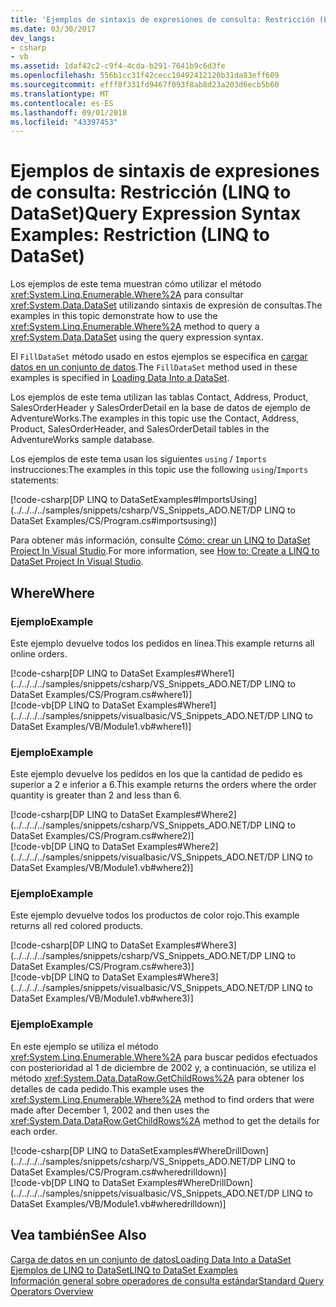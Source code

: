 ```yaml
---
title: 'Ejemplos de sintaxis de expresiones de consulta: Restricción (LINQ to DataSet)'
ms.date: 03/30/2017
dev_langs:
- csharp
- vb
ms.assetid: 1daf42c2-c9f4-4cda-b291-7641b9c6d3fe
ms.openlocfilehash: 556b1cc31f42cecc19492412120b31da83eff609
ms.sourcegitcommit: efff8f331fd9467f093f8ab8d23a203d6ecb5b60
ms.translationtype: MT
ms.contentlocale: es-ES
ms.lasthandoff: 09/01/2018
ms.locfileid: "43397453"
---
```

# <a name="query-expression-syntax-examples-restriction-linq-to-dataset"></a><span data-ttu-id="93b61-102">Ejemplos de sintaxis de expresiones de consulta: Restricción (LINQ to DataSet)</span><span class="sxs-lookup"><span data-stu-id="93b61-102">Query Expression Syntax Examples: Restriction (LINQ to DataSet)</span></span>
<span data-ttu-id="93b61-103">Los ejemplos de este tema muestran cómo utilizar el método <xref:System.Linq.Enumerable.Where%2A> para consultar <xref:System.Data.DataSet> utilizando sintaxis de expresión de consultas.</span><span class="sxs-lookup"><span data-stu-id="93b61-103">The examples in this topic demonstrate how to use the <xref:System.Linq.Enumerable.Where%2A> method to query a <xref:System.Data.DataSet> using the query expression syntax.</span></span>  
  
 <span data-ttu-id="93b61-104">El `FillDataSet` método usado en estos ejemplos se especifica en [cargar datos en un conjunto de datos](../../../../docs/framework/data/adonet/loading-data-into-a-dataset.md).</span><span class="sxs-lookup"><span data-stu-id="93b61-104">The `FillDataSet` method used in these examples is specified in [Loading Data Into a DataSet](../../../../docs/framework/data/adonet/loading-data-into-a-dataset.md).</span></span>  
  
 <span data-ttu-id="93b61-105">Los ejemplos de este tema utilizan las tablas Contact, Address, Product, SalesOrderHeader y SalesOrderDetail en la base de datos de ejemplo de AdventureWorks.</span><span class="sxs-lookup"><span data-stu-id="93b61-105">The examples in this topic use the Contact, Address, Product, SalesOrderHeader, and SalesOrderDetail tables in the AdventureWorks sample database.</span></span>  
  
 <span data-ttu-id="93b61-106">Los ejemplos de este tema usan los siguientes `using` / `Imports` instrucciones:</span><span class="sxs-lookup"><span data-stu-id="93b61-106">The examples in this topic use the following `using`/`Imports` statements:</span></span>  
  
[!code-csharp[DP LINQ to DataSetExamples#ImportsUsing](../../../../samples/snippets/csharp/VS_Snippets_ADO.NET/DP LINQ to DataSet Examples/CS/Program.cs#importsusing)]        
  
 <span data-ttu-id="93b61-107">Para obtener más información, consulte [Cómo: crear un LINQ to DataSet Project In Visual Studio](../../../../docs/framework/data/adonet/how-to-create-a-linq-to-dataset-project-in-vs.md).</span><span class="sxs-lookup"><span data-stu-id="93b61-107">For more information, see [How to: Create a LINQ to DataSet Project In Visual Studio](../../../../docs/framework/data/adonet/how-to-create-a-linq-to-dataset-project-in-vs.md).</span></span>  
  
## <a name="where"></a><span data-ttu-id="93b61-108">Where</span><span class="sxs-lookup"><span data-stu-id="93b61-108">Where</span></span>  
  
### <a name="example"></a><span data-ttu-id="93b61-109">Ejemplo</span><span class="sxs-lookup"><span data-stu-id="93b61-109">Example</span></span>  
 <span data-ttu-id="93b61-110">Este ejemplo devuelve todos los pedidos en línea.</span><span class="sxs-lookup"><span data-stu-id="93b61-110">This example returns all online orders.</span></span>  
  
 [!code-csharp[DP LINQ to DataSet Examples#Where1](../../../../samples/snippets/csharp/VS_Snippets_ADO.NET/DP LINQ to DataSet Examples/CS/Program.cs#where1)]  
 [!code-vb[DP LINQ to DataSet Examples#Where1](../../../../samples/snippets/visualbasic/VS_Snippets_ADO.NET/DP LINQ to DataSet Examples/VB/Module1.vb#where1)]     
  
### <a name="example"></a><span data-ttu-id="93b61-111">Ejemplo</span><span class="sxs-lookup"><span data-stu-id="93b61-111">Example</span></span>  
 <span data-ttu-id="93b61-112">Este ejemplo devuelve los pedidos en los que la cantidad de pedido es superior a 2 e inferior a 6.</span><span class="sxs-lookup"><span data-stu-id="93b61-112">This example returns the orders where the order quantity is greater than 2 and less than 6.</span></span>  
  
 [!code-csharp[DP LINQ to DataSet Examples#Where2](../../../../samples/snippets/csharp/VS_Snippets_ADO.NET/DP LINQ to DataSet Examples/CS/Program.cs#where2)]  
 [!code-vb[DP LINQ to DataSet Examples#Where2](../../../../samples/snippets/visualbasic/VS_Snippets_ADO.NET/DP LINQ to DataSet Examples/VB/Module1.vb#where2)]     
  
### <a name="example"></a><span data-ttu-id="93b61-113">Ejemplo</span><span class="sxs-lookup"><span data-stu-id="93b61-113">Example</span></span>  
 <span data-ttu-id="93b61-114">Este ejemplo devuelve todos los productos de color rojo.</span><span class="sxs-lookup"><span data-stu-id="93b61-114">This example returns all red colored products.</span></span>  
  
 [!code-csharp[DP LINQ to DataSet Examples#Where3](../../../../samples/snippets/csharp/VS_Snippets_ADO.NET/DP LINQ to DataSet Examples/CS/Program.cs#where3)]  
 [!code-vb[DP LINQ to DataSet Examples#Where3](../../../../samples/snippets/visualbasic/VS_Snippets_ADO.NET/DP LINQ to DataSet Examples/VB/Module1.vb#where3)]     
  
### <a name="example"></a><span data-ttu-id="93b61-115">Ejemplo</span><span class="sxs-lookup"><span data-stu-id="93b61-115">Example</span></span>  
 <span data-ttu-id="93b61-116">En este ejemplo se utiliza el método <xref:System.Linq.Enumerable.Where%2A> para buscar pedidos efectuados con posterioridad al 1 de diciembre de 2002 y, a continuación, se utiliza el método <xref:System.Data.DataRow.GetChildRows%2A> para obtener los detalles de cada pedido.</span><span class="sxs-lookup"><span data-stu-id="93b61-116">This example uses the <xref:System.Linq.Enumerable.Where%2A> method to find orders that were made after December 1, 2002 and then uses the <xref:System.Data.DataRow.GetChildRows%2A> method to get the details for each order.</span></span>  
  
 [!code-csharp[DP LINQ to DataSetExamples#WhereDrillDown](../../../../samples/snippets/csharp/VS_Snippets_ADO.NET/DP LINQ to DataSet Examples/CS/Program.cs#wheredrilldown)]       
 [!code-vb[DP LINQ to DataSet Examples#WhereDrillDown](../../../../samples/snippets/visualbasic/VS_Snippets_ADO.NET/DP LINQ to DataSet Examples/VB/Module1.vb#wheredrilldown)]  
  
## <a name="see-also"></a><span data-ttu-id="93b61-117">Vea también</span><span class="sxs-lookup"><span data-stu-id="93b61-117">See Also</span></span>  
 [<span data-ttu-id="93b61-118">Carga de datos en un conjunto de datos</span><span class="sxs-lookup"><span data-stu-id="93b61-118">Loading Data Into a DataSet</span></span>](../../../../docs/framework/data/adonet/loading-data-into-a-dataset.md)  
 [<span data-ttu-id="93b61-119">Ejemplos de LINQ to DataSet</span><span class="sxs-lookup"><span data-stu-id="93b61-119">LINQ to DataSet Examples</span></span>](../../../../docs/framework/data/adonet/linq-to-dataset-examples.md)  
 [<span data-ttu-id="93b61-120">Información general sobre operadores de consulta estándar</span><span class="sxs-lookup"><span data-stu-id="93b61-120">Standard Query Operators Overview</span></span>](https://msdn.microsoft.com/library/24cda21e-8af8-4632-b519-c404a839b9b2)
